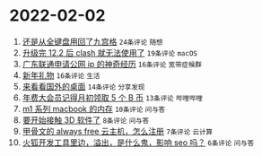 # 2022-02-02

1. [还是从全键盘用回了九宫格](https://www.v2ex.com/t/831638) `24条评论` `随想`
1. [升级完 12.2 后 clash 就无法使用了](https://www.v2ex.com/t/831648) `19条评论` `macOS`
1. [广东联通申请公网 ip 的神奇经历](https://www.v2ex.com/t/831649) `16条评论` `宽带症候群`
1. [新年礼物](https://www.v2ex.com/t/831639) `16条评论` `生活`
1. [来看看国外的桌面](https://www.v2ex.com/t/831641) `14条评论` `分享发现`
1. [年费大会员记得月初领取 5 个 B 币](https://www.v2ex.com/t/831644) `13条评论` `哔哩哔哩`
1. [m1 系列 macbook 的内存](https://www.v2ex.com/t/831645) `10条评论` `问与答`
1. [要开始接触 3D 软件了](https://www.v2ex.com/t/831647) `8条评论` `问与答`
1. [甲骨文的 always free 云主机，怎么注册](https://www.v2ex.com/t/831642) `7条评论` `云计算`
1. [火狐开发工具里边，溢出，是什么鬼，影响 seo 吗？](https://www.v2ex.com/t/831637) `6条评论` `问与答`
